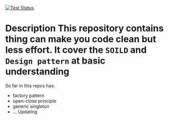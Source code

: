 [![Test Status](https://github.com/nghia46/Clean-Code/actions/workflows/main.yml/badge.svg?branch=main)](https://github.com/nghia46/Clean-Code/actions/workflows/main.yml)
# Description This repository contains thing can make you code clean but less effort. It cover the `SOILD` and `Design pattern` at basic understanding
So far in this repos has:
- factory pattern
- open-close principle
- generic singleton
- ... Updating

